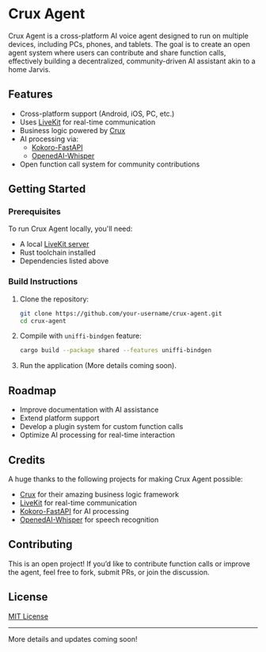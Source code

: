 # Crux Agent

Crux Agent is a cross-platform AI voice agent designed to run on multiple devices, including PCs, phones, and tablets. The goal is to create an open agent system where users can contribute and share function calls, effectively building a decentralized, community-driven AI assistant akin to a home Jarvis.

## Features
- Cross-platform support (Android, iOS, PC, etc.)
- Uses [LiveKit](https://github.com/livekit/livekit) for real-time communication
- Business logic powered by [Crux](https://github.com/redbadger/crux)
- AI processing via:
  - [Kokoro-FastAPI](https://github.com/remsky/Kokoro-FastAPI)
  - [OpenedAI-Whisper](https://github.com/matatonic/openedai-whisper)
- Open function call system for community contributions

## Getting Started

### Prerequisites
To run Crux Agent locally, you'll need:

- A local [LiveKit server](https://github.com/livekit/livekit)
- Rust toolchain installed
- Dependencies listed above

### Build Instructions

1. Clone the repository:
   ```sh
   git clone https://github.com/your-username/crux-agent.git
   cd crux-agent
   ```

2. Compile with `uniffi-bindgen` feature:
   ```sh
   cargo build --package shared --features uniffi-bindgen
   ```

3. Run the application (More details coming soon).

## Roadmap
- Improve documentation with AI assistance
- Extend platform support
- Develop a plugin system for custom function calls
- Optimize AI processing for real-time interaction

## Credits
A huge thanks to the following projects for making Crux Agent possible:
- [Crux](https://github.com/redbadger/crux) for their amazing business logic framework
- [LiveKit](https://github.com/livekit/livekit) for real-time communication
- [Kokoro-FastAPI](https://github.com/remsky/Kokoro-FastAPI) for AI processing
- [OpenedAI-Whisper](https://github.com/matatonic/openedai-whisper) for speech recognition

## Contributing
This is an open project! If you’d like to contribute function calls or improve the agent, feel free to fork, submit PRs, or join the discussion.

## License
[MIT License](LICENSE)

---
More details and updates coming soon!
